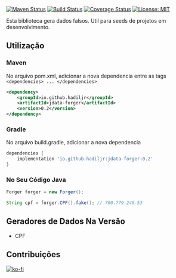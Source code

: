 [![Maven Status](https://maven-badges.herokuapp.com/maven-central/io.github.hadiljr/jdata-forger/badge.svg?style=flat)](http://mvnrepository.com/artifact/io.github.hadiljr/jdata-forger)
[![Build Status](https://www.travis-ci.com/hadiljr/jdata-forger.svg?branch=master)](https://www.travis-ci.com/hadiljr/jdata-forger)
[![Coverage Status](https://coveralls.io/repos/github/hadiljr/jdata-forger/badge.svg?branch=master)](https://coveralls.io/github/hadiljr/jdata-forger?branch=master)
[![License: MIT](https://img.shields.io/badge/License-MIT-yellow.svg)](https://opensource.org/licenses/MIT)

Esta biblioteca gera dados falsos. Util para seeds de projetos em desenvolvimento.

Utilização
----------

### Maven
No arquivo pom.xml, adicionar a nova dependencia entre as tags `<dependencies> ... </dependencies>`

```xml
<dependency>
    <groupId>io.github.hadiljr</groupId>
    <artifactId>jdata-forger</artifactId>
    <version>0.2</version>
</dependency>
```

### Gradle

No arquivo build.gradle, adicionar a nova dependencia

```groovy
dependencies {
    implementation 'io.github.hadiljr:jdata-forger:0.2'
}
```

### No Seu Código Java

```java
Forger forger = new Forger();

String cpf = forger.CPF().fake(); // 700.779.240-53
```

Geradores de Dados Na Versão 
-----
* CPF 

Contribuições
-------------

[![ko-fi](https://ko-fi.com/img/githubbutton_sm.svg)](https://ko-fi.com/W7W34GREL)